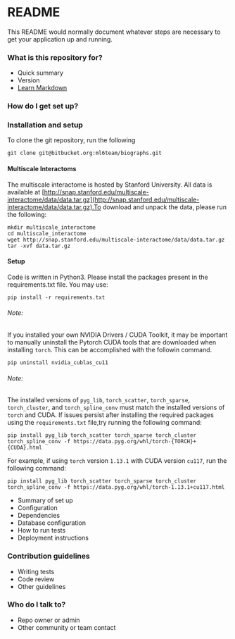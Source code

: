 # README #

This README would normally document whatever steps are necessary to get your application up and running.

### What is this repository for? ###

* Quick summary
* Version
* [Learn Markdown](https://bitbucket.org/tutorials/markdowndemo)

### How do I get set up? ###

### Installation and setup

To clone the git repository, run the following 

```
git clone git@bitbucket.org:ml6team/biographs.git
```

#### Multiscale Interactoms
The multiscale interactome is hosted by Stanford University. All data is available at
[http://snap.stanford.edu/multiscale-interactome/data/data.tar.gz](http://snap.stanford.edu/multiscale-interactome/data/data.tar.gz).To download and unpack the data, please run the following:

```
mkdir multiscale_interactome
cd multiscale_interactome
wget http://snap.stanford.edu/multiscale-interactome/data/data.tar.gz
tar -xvf data.tar.gz
```

#### Setup
Code is written in Python3. Please install the packages present in the requirements.txt file. You may use:

```
pip install -r requirements.txt
```

###### Note: 
If you installed your own NVIDIA Drivers / CUDA Toolkit, it may be important to manually uninstall the 
Pytorch CUDA tools that are downloaded when installing ```torch```. This can be accomplished with the followin command.
```
pip uninstall nvidia_cublas_cu11
```

###### Note:
The installed versions of `pyg_lib`, `torch_scatter`, `torch_sparse`, `torch_cluster`, and `torch_spline_conv` must match the 
installed versions of `torch` and CUDA. If issues persist after installing the required packages using the `requirements.txt` file,try running the following command:

```
pip install pyg_lib torch_scatter torch_sparse torch_cluster torch_spline_conv -f https://data.pyg.org/whl/torch-{TORCH}+{CUDA}.html
```
For example, if using `torch` version `1.13.1` with CUDA version `cu117`, run the following command:
```
pip install pyg_lib torch_scatter torch_sparse torch_cluster torch_spline_conv -f https://data.pyg.org/whl/torch-1.13.1+cu117.html
```


* Summary of set up
* Configuration
* Dependencies
* Database configuration
* How to run tests
* Deployment instructions

### Contribution guidelines ###

* Writing tests
* Code review
* Other guidelines

### Who do I talk to? ###

* Repo owner or admin
* Other community or team contact
